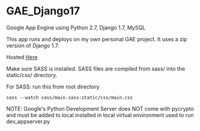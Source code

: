 GAE_Django17
============

Google App Engine using Python 2.7, Django 1.7, MySQL

This app runs and deploys on my own personal GAE project. It uses a zip version of Django 1.7.

Hosted [Here](http://django17.striking-berm-771.appspot.com/)

Make sure SASS is installed. SASS files are compiled from sass/ into the static/css/ directory.

For SASS: run this from root directory 
```
sass --watch sass/main.sass:static/css/main.css
```


NOTE: Google's Python Development Server does NOT come with pycrypto and must be added to local installed in local virtual environment used to run dev_appserver.py

